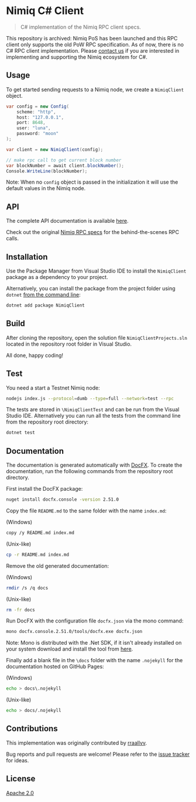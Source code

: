 # Nimiq C# Client

> C# implementation of the Nimiq RPC client specs.

This repository is archived: Nimiq PoS has been launched and this RPC client only supports the
old PoW RPC specification. As of now, there is no C# RPC client implementation. Please
[contact us](mailto:community@nimiq.com) if you are interested in implementing and supporting the
Nimiq ecosystem for C#.

## Usage

To get started sending requests to a Nimiq node, we create a `NimiqClient` object.

```c#
var config = new Config(
    scheme: "http",
    host: "127.0.0.1",
    port: 8648,
    user: "luna",
    password: "moon"
);

var client = new NimiqClient(config);

// make rpc call to get current block number
var blockNumber = await client.blockNumber();
Console.WriteLine(blockNumber);
```

Note: When no `config` object is passed in the initialization it will use the default values in the Nimiq node.

## API

The complete API documentation is available [here](https://nimiq-community.github.io/csharp-client/).

Check out the original [Nimiq RPC specs](https://github.com/nimiq/core-js/wiki/JSON-RPC-API) for the behind-the-scenes RPC calls.

## Installation

Use the Package Manager from Visual Studio IDE to install the `NimiqClient` package as a dependency to your project.

Alternatively, you can install the package from the project folder using `dotnet` [from the command line](https://docs.microsoft.com/en-us/nuget/consume-packages/install-use-packages-dotnet-cli):

```sh
dotnet add package NimiqClient
```

## Build

After cloning the repository, open the solution file `NimiqClientProjects.sln` located in the repository root folder in Visual Studio.

All done, happy coding!

## Test

You need a start a Testnet Nimiq node:

```sh
nodejs index.js --protocol=dumb --type=full --network=test --rpc
```

The tests are stored in `\NimiqClientTest` and can be run from the Visual Studio IDE. Alternatively you can run all the tests from the command line from the repository root directory:

```sh
dotnet test
```

## Documentation

The documentation is generated automatically with [DocFX](https://dotnet.github.io/docfx/). To create the documentation, run the following commands from the repository root directory.

First install the DocFX package:

```sh
nuget install docfx.console -version 2.51.0
```

Copy the file `README.md` to the same folder with the name `index.md`:

(Windows)

```sh
copy /y README.md index.md
```

(Unix-like)

```sh
cp -r README.md index.md
```

Remove the old generated documentation:

(Windows)

```sh
rmdir /s /q docs
```

(Unix-like)

```sh
rm -fr docs
```

Run DocFX with the configuration file `docfx.json` via the mono command:

```sh
mono docfx.console.2.51.0/tools/docfx.exe docfx.json
```

Note: Mono is distributed with the .Net SDK, if it isn't already installed on your system download and install the tool from [here](https://www.mono-project.com/docs/tools+libraries/tools/).

Finally add a blank file in the `\docs` folder with the name `.nojekyll` for the documentation hosted on GitHub Pages:

(Windows)

```sh
echo > docs\.nojekyll
```

(Unix-like)

```sh
echo > docs/.nojekyll
```

## Contributions

This implementation was originally contributed by [rraallvv](https://github.com/rraallvv/).

Bug reports and pull requests are welcome! Please refer to the [issue tracker](https://github.com/nimiq-community/csharp-client/issues) for ideas.

## License

[Apache 2.0](LICENSE)
